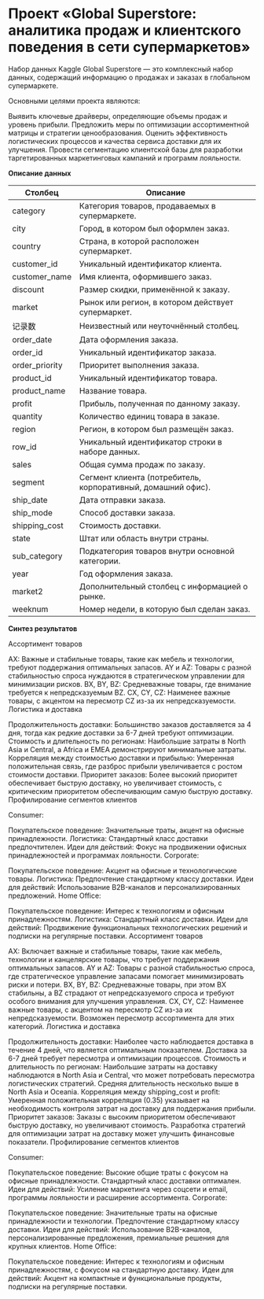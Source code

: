 # Проект «Global Superstore: аналитика продаж и клиентского поведения в сети супермаркетов»

Набор данных Kaggle Global Superstore — это комплексный набор данных, содержащий информацию о продажах и заказах в глобальном супермаркете.

Основными целями проекта являются:

Выявить ключевые драйверы, определяющие объемы продаж и уровень прибыли.
Предложить меры по оптимизации ассортиментной матрицы и стратегии ценообразования.
Оценить эффективность логистических процессов и качества сервиса доставки для их улучшения.
Провести сегментацию клиентской базы для разработки таргетированных маркетинговых кампаний и программ лояльности.

**Описание данных**

| Столбец         | Описание                                                        |
|-|-|
| category        | Категория товаров, продаваемых в супермаркете.                  |
| city            | Город, в котором был оформлен заказ.                            |
| country         | Страна, в которой расположен супермаркет.                       |
| customer_id     | Уникальный идентификатор клиента.                               |
| customer_name   | Имя клиента, оформившего заказ.                                 |
| discount        | Размер скидки, применённой к заказу.                            |
| market          | Рынок или регион, в котором действует супермаркет.              |
| 记录数       | Неизвестный или неуточнённый столбец.                           |
| order_date      | Дата оформления заказа.                                         |
| order_id        | Уникальный идентификатор заказа.                                |
| order_priority  | Приоритет выполнения заказа.                                    |
| product_id      | Уникальный идентификатор товара.                                |
| product_name    | Название товара.                                                |
| profit          | Прибыль, полученная по данному заказу.                          |
| quantity        | Количество единиц товара в заказе.                             |
| region          | Регион, в котором был размещён заказ.                           |
| row_id          | Уникальный идентификатор строки в наборе данных.                |
| sales           | Общая сумма продаж по заказу.                                   |
| segment         | Сегмент клиента (потребитель, корпоративный, домашний офис).   |
| ship_date       | Дата отправки заказа.                                           |
| ship_mode       | Способ доставки заказа.                                         |
| shipping_cost   | Стоимость доставки.                                             |
| state           | Штат или область внутри страны.                                |
| sub_category    | Подкатегория товаров внутри основной категории.                 |
| year            | Год оформления заказа.                                          |
| market2         | Дополнительный столбец с информацией о рынке.                   |
| weeknum         | Номер недели, в которую был сделан заказ.                       |

**Синтез результатов**

Ассортимент товаров

AX: Важные и стабильные товары, такие как мебель и технологии, требуют поддержания оптимальных запасов.
AY и AZ: Товары с разной стабильностью спроса нуждаются в стратегическом управлении для минимизации рисков.
BX, BY, BZ: Средневажные товары, где внимание требуется к непредсказуемым BZ.
CX, CY, CZ: Наименее важные товары, с акцентом на пересмотр CZ из-за их непредсказуемости.
Логистика и доставка

Продолжительность доставки: Большинство заказов доставляется за 4 дня, тогда как редкие доставки за 6-7 дней требуют оптимизации.
Стоимость и длительность по регионам: Наибольшие затраты в North Asia и Central, а Africa и EMEA демонстрируют минимальные затраты.
Корреляция между стоимостью доставки и прибылью: Умеренная положительная связь, где разброс прибыли увеличивается с ростом стоимости доставки.
Приоритет заказов: Более высокий приоритет обеспечивает быструю доставку, но увеличивает стоимость, с критическим приоритетом обеспечивающим самую быструю доставку.
Профилирование сегментов клиентов

Consumer:

Покупательское поведение: Значительные траты, акцент на офисные принадлежности.
Логистика: Стандартный класс доставки предпочтителен.
Идеи для действий: Фокус на продвижении офисных принадлежностей и программах лояльности.
Corporate:

Покупательское поведение: Акцент на офисные и технологические товары.
Логистика: Предпочтение стандартному классу доставки.
Идеи для действий: Использование B2B-каналов и персонализированных предложений.
Home Office:

Покупательское поведение: Интерес к технологиям и офисным принадлежностям.
Логистика: Стандартный класс доставки.
Идеи для действий: Продвижение функциональных технологических решений и подписки на регулярные поставки.
Ассортимент товаров

AX: Включает важные и стабильные товары, такие как мебель, технологии и канцелярские товары, что требует поддержания оптимальных запасов.
AY и AZ: Товары с разной стабильностью спроса, где стратегическое управление запасами помогает минимизировать риски и потери.
BX, BY, BZ: Средневажные товары, при этом BX стабильны, а BZ страдают от непредсказуемого спроса и требуют особого внимания для улучшения управления.
CX, CY, CZ: Наименее важные товары, с акцентом на пересмотр CZ из-за их непредсказуемости. Возможен пересмотр ассортимента для этих категорий.
Логистика и доставка

Продолжительность доставки: Наиболее часто наблюдается доставка в течение 4 дней, что является оптимальным показателем. Доставка за 6-7 дней требует пересмотра и оптимизации процессов.
Стоимость и длительность по регионам: Наибольшие затраты на доставку наблюдаются в North Asia и Central, что может потребовать пересмотра логистических стратегий. Средняя длительность несколько выше в North Asia и Oceania.
Корреляция между shipping_cost и profit: Умеренная положительная корреляция (0.35) указывает на необходимость контроля затрат на доставку для поддержания прибыли.
Приоритет заказов: Заказы с высоким приоритетом обеспечивают быструю доставку, но увеличивают стоимость. Разработка стратегий для оптимизации затрат на доставку может улучшить финансовые показатели.
Профилирование сегментов клиентов

Consumer:

Покупательское поведение: Высокие общие траты с фокусом на офисные принадлежности. Стандартный класс доставки оптимален.
Идеи для действий: Усиление маркетинга через соцсети и email, программы лояльности и расширение ассортимента.
Corporate:

Покупательское поведение: Значительные траты на офисные принадлежности и технологии. Предпочтение стандартному классу доставки.
Идеи для действий: Использование B2B-каналов, персонализированные предложения, премиальные решения для крупных клиентов.
Home Office:

Покупательское поведение: Интерес к технологиям и офисным принадлежностям, с фокусом на стандартную доставку.
Идеи для действий: Акцент на компактные и функциональные продукты, подписки на регулярные поставки.
